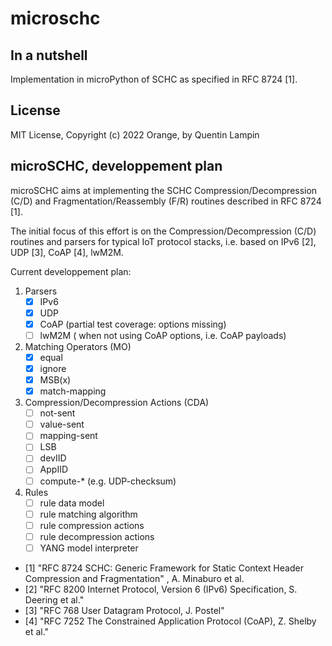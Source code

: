 # microschc

## In a nutshell

Implementation in microPython of SCHC as specified in RFC 8724 [1].

## License

MIT License, Copyright (c) 2022 Orange, by Quentin Lampin

## microSCHC, developpement plan

microSCHC aims at implementing the SCHC Compression/Decompression (C/D) and Fragmentation/Reassembly (F/R) routines described in RFC 8724 [1].

The initial focus of this effort is on the Compression/Decompression (C/D) routines and parsers for typical IoT protocol stacks, i.e. based
on IPv6 [2], UDP [3], CoAP [4], lwM2M.

Current developpement plan:

1. Parsers
   - [x] IPv6
   - [x] UDP
   - [x] CoAP (partial test coverage: options missing)
   - [ ] lwM2M ( when not using CoAP options, i.e. CoAP payloads)
2. Matching Operators (MO)
   - [x] equal
   - [x] ignore
   - [x] MSB(x)
   - [x] match-mapping
3. Compression/Decompression Actions (CDA)
   - [ ] not-sent
   - [ ] value-sent
   - [ ] mapping-sent
   - [ ] LSB
   - [ ] devIID
   - [ ] AppIID
   - [ ] compute-* (e.g. UDP-checksum)
4. Rules
   - [ ] rule data model
   - [ ] rule matching algorithm
   - [ ] rule compression actions
   - [ ] rule decompression actions
   - [ ] YANG model interpreter

- [1] "RFC 8724 SCHC: Generic Framework for Static Context Header Compression and Fragmentation" , A. Minaburo et al.
- [2] "RFC 8200 Internet Protocol, Version 6 (IPv6) Specification, S. Deering et al."
- [3] "RFC 768 User Datagram Protocol, J. Postel"
- [4] "RFC 7252 The Constrained Application Protocol (CoAP), Z. Shelby et al."
